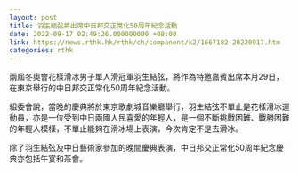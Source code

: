 ```yaml
---
layout: post
title: 羽生結弦將出席中日邦交正常化50周年紀念活動
date: 2022-09-17 02:49:26.000000000 +08:00
link: https://news.rthk.hk/rthk/ch/component/k2/1667182-20220917.htm
categories: rthk
---
```


兩屆冬奧會花樣滑冰男子單人滑冠軍羽生結弦，將作為特邀嘉賓出席本月29日，在東京舉行的中日邦交正常化50周年紀念活動。

組委會說，當晚的慶典將於東京歌劇城音樂廳舉行，羽生結弦不單止是花樣滑冰運動員，亦是一位受到中日兩國人民喜愛的年輕人，是一個不斷挑戰困難、戰勝困難的年輕人模樣，不單止能夠在滑冰場上表演，今次肯定不是去滑冰。

除了羽生結弦及中日藝術家參加的晚間慶典表演，中日邦交正常化50周年紀念慶典亦包括午宴和茶會。
